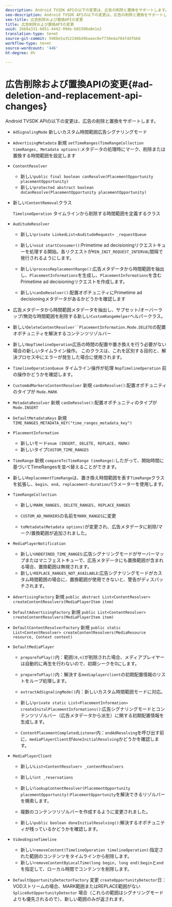 ```yaml
---
description: Android TVSDK APIの以下の変更は、広告の削除と置換をサポートします。
seo-description: Android TVSDK APIの以下の変更は、広告の削除と置換をサポートします。
seo-title: 広告削除および置換APIの変更
title: 広告削除および置換APIの変更
uuid: 2bb8a331-6851-4442-99de-b01500a0e1e2
translation-type: tm+mt
source-git-commit: 5908e5a3521966496aeec0ef730e4a704fddfb68
workflow-type: tm+mt
source-wordcount: '446'
ht-degree: 0%

---
```



# 広告削除および置換APIの変更{#ad-deletion-and-replacement-api-changes}

Android TVSDK APIの以下の変更は、広告の削除と置換をサポートします。

* `AdSignalingMode` 新しいカスタム時間範囲広告シグナリングモード

* `AdvertisingMetadata` 新規 `setTimeRanges(TimeRangeCollection timeRanges, Metadata options)`:メタデータの処理時にマーク、削除または置換する時間範囲を設定します

* `ContentResolver`

   * 新しい`public final boolean canResolve(PlacementOpportunity placementOpportunity)`
   * 新しい`protected abstract boolean doCanResolve(PlacementOpportunity placementOpportunity)`

* 新しい`ContentRemoval`クラス

   `TimelineOperation` タイムラインから削除する時間範囲を定義するクラス

* `AuditudeResolver`

   * 新しい`private LinkedList<AuditudeRequest> _requestQueue`
   * 新しい`void startConsumer()`:Primetime ad decisioningリクエストキューを処理する開始。各リクエストが`MIN_INIT_REQUEST_INTERVAL`間隔で発行されるようにします。

   * 新しい`processReplacementRange()`:広告メタデータから時間範囲を抽出し、`PlacementInformations`を生成し、`PlacementInformations`を含むPrimetime ad decisioningリクエストを作成します。

   * 新しい`canDoResolver()`:配置オポチュニティにPrimetime ad decisioningメタデータがあるかどうかを確認します

* 広告メタデータから時間範囲メタデータを抽出し、サブセット/オーバーラップ/無効な時間範囲を削除する新しい`CustomRangeHelper`ヘルパークラス。

* 新しい`DeleteContentResolver``PlacementInformation.Mode.DELETE`の配置オポチュニティを解決するコンテンツリゾルバー

* 新しい`NopTimelineOperation`広告の時間の配置や置き換えを行う必要がない場合の新しいタイムライン操作。 このクラスは、これを区別する目的と、解決プロセス中にエラーが発生した場合に使用されます。

* `TimelineOperationQueue` タイムライン操作が処理 `NopTimelineOperation` 前の操作かどうかを確認します。

* `CustomAdMarkersContentResolver` 新規 `canDoResolve()`:配置オポチュニティのタイプが  `Mode.MARK`

* `MetadataResolver` 新規 `canDoResolve()`:配置オポチュニティのタイプが  `Mode.INSERT`

* `DefaultMetadataKeys` 新規  `TIME_RANGES_METADATA_KEY("time_ranges_metadata_key")`

* `PlacementInformation`

   * 新しいモード`enum (INSERT, DELETE, REPLACE, MARK)`
   * 新しいタイプ`CUSTOM_TIME_RANGES`

* `TimeRange` 新規 `compareTo(TimeRange timeRange)`:したがって、開始時間に基づいてTimeRangesを並べ替えることができます。

* 新しい`ReplacementTimeRange`は、置き換え時間範囲を表す`TimeRange`クラスを拡張し、`begin`、`end`、`replacement-duration`パラメーターを使用します。

* `TimeRangeCollection`

   * 新しい`MARK_RANGES, DELETE_RANGES, REPLACE_RANGES`
   * `CUSTOM_AD_MARKERS`の名前を`MARK_RANGES`に変更

   * `toMetadata(Metadata options)`が変更され、広告メタデータに削除/マーク/置換範囲が追加されました。

* `MediaPlayerNotification`

   * 新しい`UNDEFINED_TIME_RANGES`:広告シグナリングモードがサーバーマップまたはマニフェストキューで、広告メタデータにも置換範囲が含まれる場合、置換範囲は無視されます。
   * 新しい`REPLACE_RANGES_NOT_AVAILABLE`:広告シグナリングモードがカスタム時間範囲の場合に、置換範囲が使用できないと、警告がディスパッチされます。

* `AdvertisingFactory` 新規  `public abstract List<ContentResolver> createContentResolvers(MediaPlayerItem item)`

* `DefaultAdvertisingFactory` 新規  `public List<ContentResolver> createContentResolvers(MediaPlayerItem item)`

* `DefaultContentResolverFactory` 新規  `public static List<ContentResolver> createContentResolvers(MediaResource resource, Context context)`

* `DefaultMediaPlayer`

   * `prepareToPlay()`内：範囲`[0,n]`が削除された場合、メディアプレイヤーは自動的に再生を行わないので、初期シークを0にします。

   * `prepareToPlay()`内：解決する`mediaplayerclient`の初期配置情報のリストをループ処理します。

   * `extractAdSignalingMode()`内：新しいカスタム時間範囲モードに対応。
   * 新しい`private static List<PlacementInformation> createInitalPlacementInformations()`:広告シグナリングモードとコンテンツリゾルバー（広告メタデータから派生）に関する初期配置情報を生成します。
   * `ContentPlacementCompletedListener`内：`endAdResolving`を呼び出す前に、`mediaPlayerClient`が`doneInitialResolving`かどうかを確認します。

* `MediaPlayerClient`

   * 新しい`List<ContentResolver> _contentResolvers`
   * 新しい`int _reservations`
   * 新しい`lookupContentResolver(PlacementOpportunity placementOpportunity)`:`PlacementOpportunity`を解決できるリゾルバーを検索します。

   * 複数のコンテンツリゾルバーを作成するように変更されました。
   * 新しい`public boolean doneInitialResolving()`:解決するオポチュニティが残っているかどうかを確認します。

* `VideoEngineTimeline`

   * 新しい`removeContent(TimelineOperation timelineOperation)`:指定された範囲のコンテンツをタイムラインから削除します。
   * 新しい`removeContentByLocalTime(long begin, long end)`:`begin`と`end`を指定して、ローカル時間でコンテンツを削除します。

* `DefaultOpportunityDetectorFactory` 変更 `createOpportunityDetector`日：VODストリームの場合、MARK範囲またはREPLACE範囲がない `SpliceOutOpportunityDetector` 場合（これらの範囲はシグナリングモードよりも優先されるので）、新しい範囲のみが返されます。

